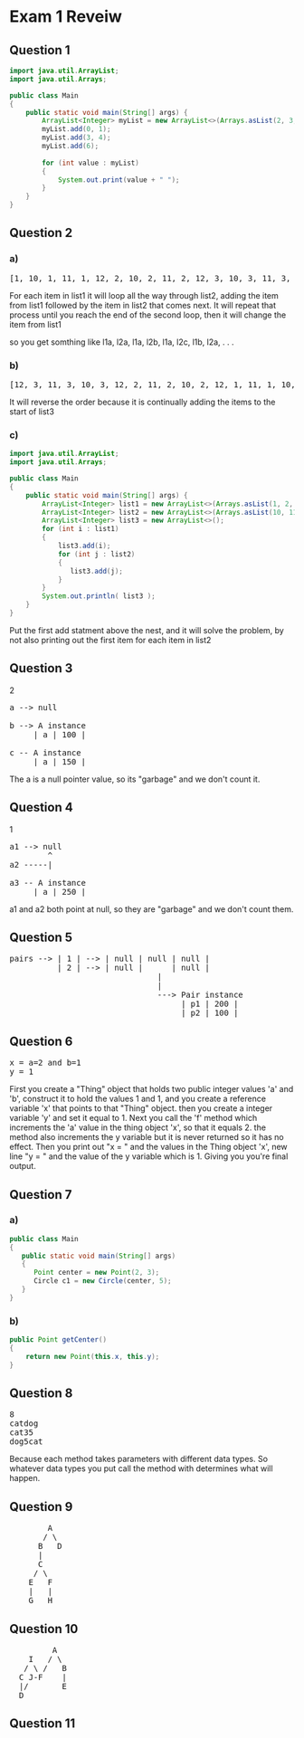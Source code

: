# Exam 1 Reveiw 
## Question 1
```java
import java.util.ArrayList;
import java.util.Arrays;

public class Main
{
	public static void main(String[] args) {
        ArrayList<Integer> myList = new ArrayList<>(Arrays.asList(2, 3, 5));
        myList.add(0, 1);
        myList.add(3, 4);
        myList.add(6);
        
        for (int value : myList)
        {
            System.out.print(value + " ");
        }
	}
}
```

## Question 2 
### a) 
<pre>
[1, 10, 1, 11, 1, 12, 2, 10, 2, 11, 2, 12, 3, 10, 3, 11, 3, 12]
</pre>

For each item in list1 it will loop all the way through list2, adding the item from list1 followed by the 
item in list2 that comes next. It will repeat that process until you reach the end of the second loop, then 
it will change the item from list1 

so you get somthing like 
l1a, l2a, l1a, l2b, l1a, l2c, l1b, l2a, . . . 

### b)
<pre>
[12, 3, 11, 3, 10, 3, 12, 2, 11, 2, 10, 2, 12, 1, 11, 1, 10, 1]
</pre>

It will reverse the order because it is continually adding the items to the start of list3

### c) 
```java
import java.util.ArrayList;
import java.util.Arrays;

public class Main
{
	public static void main(String[] args) {
        ArrayList<Integer> list1 = new ArrayList<>(Arrays.asList(1, 2, 3));
        ArrayList<Integer> list2 = new ArrayList<>(Arrays.asList(10, 11, 12));
        ArrayList<Integer> list3 = new ArrayList<>();
        for (int i : list1)
        {
            list3.add(i);
            for (int j : list2)
            {
               list3.add(j);
            }
        }
        System.out.println( list3 );
	}
}
```
Put the first add statment above the nest, and it will solve the problem, by not also printing out 
the first item for each item in list2

## Question 3 
2
<pre>
a --> null

b --> A instance
     | a | 100 |

c -- A instance
     | a | 150 |
</pre>
The a is a null pointer value, so its "garbage" and we don't count it.

## Question 4 
1
<pre>
a1 --> null
        ^
a2 -----| 

a3 -- A instance
     | a | 250 |
</pre>
a1 and a2 both point at null, so they are "garbage" and we don't count them. 

## Question 5 
<pre>
pairs --> | 1 | --> | null | null | null |
          | 2 | --> | null |      | null |
                               |
                               |
                               ---> Pair instance
                                    | p1 | 200 |
                                    | p2 | 100 | 
</pre>

## Question 6 
<pre>
x = a=2 and b=1
y = 1
</pre>

First you create a "Thing" object that holds two public integer values 'a' and 'b', construct it to hold the values 1 and 1, and you create a reference variable 'x' that points to that "Thing" object. then you create a integer variable 'y' and set it equal to 1. Next you call the 'f' method which increments the 'a' value in the thing object 'x', so that it equals 2. the method also increments the y variable but it is never returned so it has no effect. Then you print out "x = " and the values in the Thing object 'x', new line "y = " and the value of the y variable which is 1. Giving you you're final output. 

## Question 7 
### a) 
```java
public class Main 
{
   public static void main(String[] args) 
   {
      Point center = new Point(2, 3);
      Circle c1 = new Circle(center, 5);
   }
}
```
### b) 
```java
public Point getCenter()
{
    return new Point(this.x, this.y);
}
```

## Question 8
<pre>
8
catdog
cat35
dog5cat
</pre>

Because each method takes parameters with different data types. 
So whatever data types you put call the method with determines what will happen. 

## Question 9
<pre>
        A
       / \
      B   D
      |
      C
     / \
    E   F
    |   |
    G   H
</pre>

## Question 10
<pre>
         A
    I   / \
   / \ /   B
  C J-F    |
  |/       E
  D
</pre>
## Question 11
